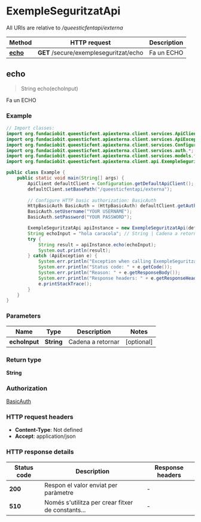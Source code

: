 # ExempleSeguritzatApi

All URIs are relative to */queesticfentapi/externa*

| Method | HTTP request | Description |
|------------- | ------------- | -------------|
| [**echo**](ExempleSeguritzatApi.md#echo) | **GET** /secure/exempleseguritzat/echo | Fa un ECHO |



## echo

> String echo(echoInput)

Fa un ECHO

### Example

```java
// Import classes:
import org.fundaciobit.queesticfent.apiexterna.client.services.ApiClient;
import org.fundaciobit.queesticfent.apiexterna.client.services.ApiException;
import org.fundaciobit.queesticfent.apiexterna.client.services.Configuration;
import org.fundaciobit.queesticfent.apiexterna.client.services.auth.*;
import org.fundaciobit.queesticfent.apiexterna.client.services.models.*;
import org.fundaciobit.queesticfent.apiexterna.client.api.ExempleSeguritzatApi;

public class Example {
    public static void main(String[] args) {
        ApiClient defaultClient = Configuration.getDefaultApiClient();
        defaultClient.setBasePath("/queesticfentapi/externa");
        
        // Configure HTTP basic authorization: BasicAuth
        HttpBasicAuth BasicAuth = (HttpBasicAuth) defaultClient.getAuthentication("BasicAuth");
        BasicAuth.setUsername("YOUR USERNAME");
        BasicAuth.setPassword("YOUR PASSWORD");

        ExempleSeguritzatApi apiInstance = new ExempleSeguritzatApi(defaultClient);
        String echoInput = "hola caracola"; // String | Cadena a retornar
        try {
            String result = apiInstance.echo(echoInput);
            System.out.println(result);
        } catch (ApiException e) {
            System.err.println("Exception when calling ExempleSeguritzatApi#echo");
            System.err.println("Status code: " + e.getCode());
            System.err.println("Reason: " + e.getResponseBody());
            System.err.println("Response headers: " + e.getResponseHeaders());
            e.printStackTrace();
        }
    }
}
```

### Parameters


| Name | Type | Description  | Notes |
|------------- | ------------- | ------------- | -------------|
| **echoInput** | **String**| Cadena a retornar | [optional] |

### Return type

**String**

### Authorization

[BasicAuth](../README.md#BasicAuth)

### HTTP request headers

- **Content-Type**: Not defined
- **Accept**: application/json


### HTTP response details
| Status code | Description | Response headers |
|-------------|-------------|------------------|
| **200** | Respon el valor enviat per paràmetre |  -  |
| **510** | Només s&#39;utilitza per crear fitxer de constants... |  -  |

